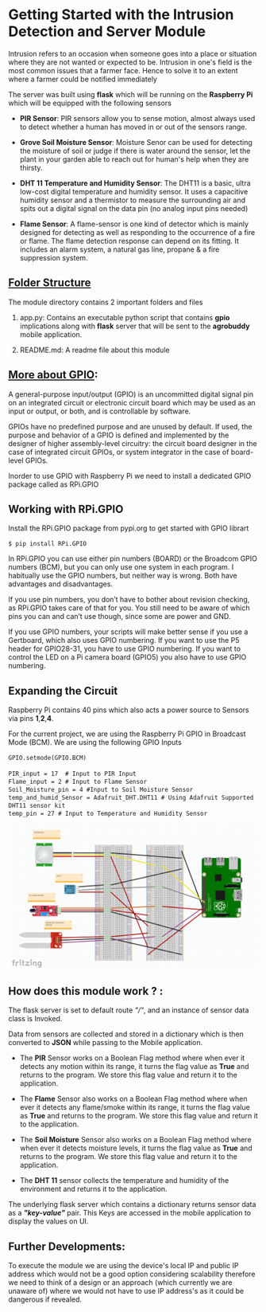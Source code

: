 # Getting Started with the Intrusion Detection and Server Module 

Intrusion refers to an occasion when someone goes into a place or situation where they are not wanted or expected to be. Intrusion in one's field is the most common issues that a farmer face. Hence to solve it to an extent where a farmer could be notified immediately

The server was built using **flask** which will be running on the **Raspberry Pi** which will be equipped with the following sensors 

- **PIR Sensor**: PIR sensors allow you to sense motion, almost always used to detect whether a human has moved in or out of the sensors range.

- **Grove Soil Moisture Sensor**: Moisture Senor can be used for detecting the moisture of soil or judge if there is water around the sensor, let the plant in your garden able to reach out for human's help when they are thirsty.

- **DHT 11 Temperature and Humidity Sensor**: The DHT11 is a basic, ultra low-cost digital temperature and humidity sensor. It uses a capacitive humidity sensor and a thermistor to measure the surrounding air and spits out a digital signal on the data pin (no analog input pins needed)

- **Flame Sensor**: A flame-sensor is one kind of detector which is mainly designed for detecting as well as responding to the occurrence of a fire or flame. The flame detection response can depend on its fitting. It includes an alarm system, a natural gas line, propane & a fire suppression system.



## <u>Folder Structure</u>

The module directory contains 2 important folders and files 

1. app.py: Contains an executable python script that contains **gpio** implications along with **flask** server that will be sent to the **agrobuddy** mobile application. 

2. README.md: A readme file about this module 

## <u>More about GPIO</u>:

A general-purpose input/output (GPIO) is an uncommitted digital signal pin on an integrated circuit or electronic circuit board which may be used as an input or output, or both, and is controllable by software.

GPIOs have no predefined purpose and are unused by default. If used, the purpose and behavior of a GPIO is defined and implemented by the designer of higher assembly-level circuitry: the circuit board designer in the case of integrated circuit GPIOs, or system integrator in the case of board-level GPIOs.

Inorder to use GPIO with Raspberry Pi we need to install a dedicated GPIO package called as RPi.GPIO 

## Working with RPi.GPIO 

Install the RPi.GPIO package from pypi.org to get started with GPIO librart

    $ pip install RPi.GPIO

In RPi.GPIO you can use either pin numbers (BOARD) or the Broadcom GPIO numbers (BCM), but you can only use one system in each program. I habitually use the GPIO numbers, but neither way is wrong. Both have advantages and disadvantages.

If you use pin numbers, you don’t have to bother about revision checking, as RPi.GPIO takes care of that for you. You still need to be aware of which pins you can and can’t use though, since some are power and GND.

If you use GPIO numbers, your scripts will make better sense if you use a Gertboard, which also uses GPIO numbering. If you want to use the P5 header for GPIO28-31, you have to use GPIO numbering. If you want to control the LED on a Pi camera board (GPIO5) you also have to use GPIO numbering.


## Expanding the Circuit 

Raspberry Pi contains 40 pins which also acts a power source to Sensors via pins **1**,**2**,**4**. 

For the current project, we are using the Raspberry Pi GPIO in Broadcast Mode (BCM). We are using the following GPIO Inputs 

    GPIO.setmode(GPIO.BCM)

    PIR_input = 17  # Input to PIR Input
    Flame_input = 2 # Input to Flame Sensor
    Soil_Moisture_pin = 4 #Input to Soil Moisture Sensor
    temp_and_humid_Sensor = Adafruit_DHT.DHT11 # Using Adafruit Supported DHT11 sensor kit
    temp_pin = 27 # Input to Temperature and Humidity Sensor



<img src="./circuit.png" alt="Circuit Png">


## How does this module work ? : 

 The flask server is set to default route *"/"*, and an instance of sensor data class is Invoked. 


Data from sensors are collected and stored in a dictionary which is then converted to **JSON** while passing to the Mobile application. 

- The **PIR** Sensor works on a Boolean Flag method where when ever it detects any motion within its range, it turns the flag value as **True** and returns to the program. We store this flag value and return it to the application.

- The **Flame** Sensor also works on a Boolean Flag method where when ever it detects any flame/smoke within its range, it turns the flag value as **True** and returns to the program. We store this flag value and return it to the application. 

- The **Soil Moisture** Sensor also works on a Boolean Flag method where when ever it detects moisture levels, it turns the flag value as **True** and returns to the program. We store this flag value and return it to the application.

- The **DHT 11** sensor collects the temperature and humidity of the environment and returns it to the application. 


The underlying flask server which contains a dictionary returns sensor data as a ***"key-value"*** pair. This Keys are accessed in the mobile application to display the values on UI. 


## Further Developments: 

To execute the module we are using the device's local IP and public IP address which would not be a good option considering scalability therefore we need to think of a design or an approach (which currently we are unaware of) where we would not have to use IP address's as it could be dangerous if revealed.